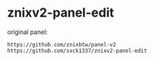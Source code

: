 # znixv2-panel-edit
original panel:
```
https://github.com/znixbtw/panel-v2
https://github.com/sxck1337/znixv2-panel-edit
